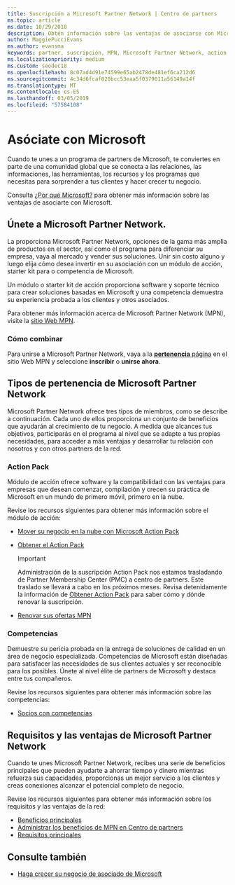 ```yaml
---
title: Suscripción a Microsoft Partner Network | Centro de partners
ms.topic: article
ms.date: 10/29/2018
description: Obtén información sobre las ventajas de asociarse con Microsoft. La proporciona Microsoft Partner Network, opciones de la gama más amplia de productos en el sector, así como el programa para diferenciar su empresa, vaya al mercado y vender sus soluciones.
author: MaggiePucciEvans
ms.author: evansma
keywords: partner, suscripción, MPN, Microsoft Partner Network, action pack, MAPS, suscripción a action pack, ventajas, ventajas de MPN, suscripción, silver, gold, competencias
ms.localizationpriority: medium
ms.custom: seodec18
ms.openlocfilehash: 8c07ad4d91e74599e65ab2478de481ef6ca212d6
ms.sourcegitcommit: 4c34d6fcaf020bcc53eaa5f0379011a56149a14f
ms.translationtype: MT
ms.contentlocale: es-ES
ms.lasthandoff: 03/05/2019
ms.locfileid: "57584108"
---
```

# <a name="partner-with-microsoft"></a>Asóciate con Microsoft

Cuando te unes a un programa de partners de Microsoft, te conviertes en parte de una comunidad global que se conecta a las relaciones, las informaciones, las herramientas, los recursos y los programas que necesitas para sorprender a tus clientes y hacer crecer tu negocio.

Consulta [¿Por qué Microsoft?](https://partner.microsoft.com/business-opportunities/why-microsoft) para obtener más información sobre las ventajas de asociarte con Microsoft. 

## <a name="join-the-microsoft-partner-network"></a>Únete a Microsoft Partner Network.

<!-- 12/5/18 The content below was copied and pasted directly from the Membership page of the MPN site (https://partner.microsoft.com/en-us/membership)-->

La proporciona Microsoft Partner Network, opciones de la gama más amplia de productos en el sector, así como el programa para diferenciar su empresa, vaya al mercado y vender sus soluciones. Unir sin costo alguno y luego elija cómo desea invertir en su asociación con un módulo de acción, starter kit para o competencia de Microsoft.

Un módulo o starter kit de acción proporciona software y soporte técnico para crear soluciones basadas en Microsoft y una competencia demuestra su experiencia probada a los clientes y otros asociados.

Para obtener más información acerca de Microsoft Partner Network (MPN), visite la [sitio Web MPN](https://partner.microsoft.com/commercial).

### <a name="how-to-join"></a>Cómo combinar

Para unirse a Microsoft Partner Network, vaya a la [ **pertenencia** página](https://partner.microsoft.com/membership) en el sitio Web MPN y seleccione **inscribir** o **unirse ahora**.

## <a name="microsoft-partner-network-membership-types"></a>Tipos de pertenencia de Microsoft Partner Network

<!-- 12/5/18 The content below was copied and pasted directly from the Membership pages of the MPN site (https://partner.microsoft.com/en-us/membership)-->

Microsoft Partner Network ofrece tres tipos de miembros, como se describe a continuación. Cada uno de ellos proporciona un conjunto de beneficios que ayudarán al crecimiento de tu negocio. A medida que alcances tus objetivos, participarás en el programa al nivel que se adapte a tus propias necesidades, para acceder a más ventajas y desarrollar tu relación con nosotros y con otros partners de la red.

### <a name="action-pack"></a>Action Pack

Módulo de acción ofrece software y la compatibilidad con las ventajas para empresas que desean comenzar, compilación y crecen su práctica de Microsoft en un mundo de primero móvil, primero en la nube. 

Revise los recursos siguientes para obtener más información sobre el módulo de acción:

- [Mover su negocio en la nube con Microsoft Action Pack](https://partner.microsoft.com/membership/action-pack)
- [Obtener el Action Pack](mpn-get-action-pack.md)
  
    >[!IMPORTANT]
    >Administración de la suscripción Action Pack nos estamos trasladando de Partner Membership Center (PMC) a centro de partners. Este traslado se llevará a cabo en los próximos meses. Revisa detenidamente la información de [Obtener Action Pack](mpn-get-action-pack.md) para saber cómo y dónde renovar la suscripción.  

- [Renovar sus ofertas MPN](renew-mpn-offers.md)

### <a name="competencies"></a>Competencias

Demuestre su pericia probada en la entrega de soluciones de calidad en un área de negocio especializada. Competencias de Microsoft están diseñadas para satisfacer las necesidades de sus clientes actuales y ser reconocible para los posibles. Únete al nivel élite de partners de Microsoft y destaca entre tus compañeros.

Revise los recursos siguientes para obtener más información sobre las competencias:

- [Socios con competencias](https://partner.microsoft.com/membership/competencies)

## <a name="microsoft-partner-network-benefits-and-requirements"></a>Requisitos y las ventajas de Microsoft Partner Network

Cuando te unes Microsoft Partner Network, recibes una serie de beneficios principales que pueden ayudarte a ahorrar tiempo y dinero mientras refuerza sus capacidades, proporcionas un mejor servicio a los clientes y creas conexiones alcanzar el potencial completo de negocio.

Revise los recursos siguientes para obtener más información sobre los requisitos y las ventajas de la red:

- [Beneficios principales](https://partner.microsoft.com/en-us/membership/core-benefits#simple-tab-content-1)
- [Administrar los beneficios de MPN en Centro de partners](manage-your-partner-network-benefits.md)
- [Requisitos principales](https://partner.microsoft.com/en-us/membership/core-benefits#simple-tab-content-2)

## <a name="see-also"></a>Consulte también
- [Haga crecer su negocio de asociado de Microsoft](grow-your-business.md)
